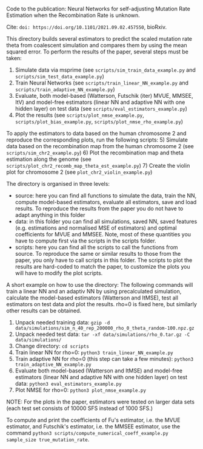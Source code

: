 Code to the publication: Neural Networks for self-adjusting Mutation Rate Estimation when the Recombination Rate is unknown.

Cite: `doi: https://doi.org/10.1101/2021.09.02.457550`, bioRxiv.

This directory builds several estimators to predict the scaled mutation rate theta from coalescent simulation and compares them by using the mean squared error.
To perform the results of the paper, several steps must be taken:
1) Simulate data via msprime (see `scripts/sim_train_data_example.py` and `scripts/sim_test_data_example.py`)
2) Train Neural Networks (see `scripts/train_linear_NN_example.py` and `scripts/train_adaptive_NN_example.py`)
3) Evaluate, both model-based (Watterson, Futschik (iter) MVUE, MMSEE, ItV) and model-free estimators (linear NN and adaptive NN with one hidden layer) on test data (see `scripts/eval_estimators_example.py`)
4) Plot the results (see `scripts/plot_nmse_example.py`, `scripts/plot_bias_example.py`, `scripts/plot_nmse_rho_example.py`)

To apply the estimators to data based on the human chromosome 2 and reproduce the corresponding plots, run the following scripts:
5) Simulate data based on the recombination map from the human chromosome 2 (see `scripts/sim_chr2_example.py`)
6) Plot the recombination map and theta estimation along the genome (see `scripts/plot_chr2_recomb_map_theta_est_example.py`)
7) Create the violin plot for chromosome 2 (see `plot_chr2_violin_example.py`)

The directory is organised in three levels:
- source: here you can find all functions to simulate the data, train the NN, compute model-based estimators, evaluate all estimators, save and load results. To reproduce the results from the paper you do not have to adapt anything in this folder
- data: in this folder you can find all simulations, saved NN, saved features (e.g. estimations and normalised MSE of estimators) and optimal coefficients for MVUE and MMSEE. Note, most of these quantities you have to compute first via the scripts in the scripts folder.
- scripts: here you can find all the scripts to call the functions from source. To reproduce the same or similar results to those from the paper, you only have to call scripts in this folder. The scripts to plot the results are hard-coded to match the paper, to customize the plots you will have to modify the 
    plot scripts. 

A short example on how to use the directory:
The following commands will train a linear NN and an adaptiv NN by using precalculated simulation, calculate the model-based estimators (Watterson and ItMSE), test all estimators on test data and plot the results. rho=0 is fixed here, but similarly other results can be obtained. 
1) Unpack needed training data:
    `gzip -d data/simulations/sim_n_40_rep_200000_rho_0_theta_random-100.npz.gz`
2) Unpack needed test data:
    `tar -xf data/simulations/rho_0.tar.gz -C data/simulations/`
3) Change directory:
    `cd scripts`
3) Train linear NN for rho=0: 
    `python3 train_linear_NN_example.py`
4) Train adaptive NN for rho=0 (this step can take a few minutes):
    `python3 train_adaptive_NN_example.py`
5) Evaluate both model-based (Watterson and ItMSE) and model-free estimators (linear NN and adaptive NN with one hidden layer) on test data:
    `python3 eval_estimators_example.py`
6) Plot NMSE for rho=0:
    `python3 plot_nmse_example.py`
    
NOTE: For the plots in the paper, estimators were tested on larger data sets (each test set consists of 10000 SFS instead of 1000 SFS.)

To compute and print the coefficients of Fu's estimator, i.e. the MVUE estimator, and Futschik's estimator, i.e. the MMSEE estimator, use the command `python3 scripts/compute_numerical_coeff_example.py sample_size true_mutation_rate`.
